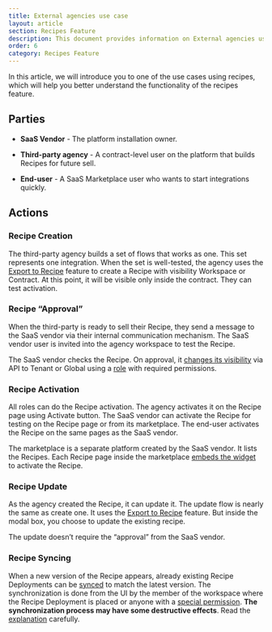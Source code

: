 ```yaml
---
title: External agencies use case
layout: article
section: Recipes Feature
description: This document provides information on External agencies use case.
order: 6
category: Recipes Feature
---
```


In this article, we will introduce you to one of the use cases using recipes, which will help you better understand the functionality of the recipes feature.

## Parties

*  **SaaS Vendor** - The platform installation owner.

*  **Third-party agency** - A contract-level user on the platform that builds Recipes for future sell.

*  **End-user** - A SaaS Marketplace user who wants to start integrations quickly.

## Actions

### Recipe Creation

The third-party agency builds a set of flows that works as one. This set represents one integration. When the set is well-tested, the agency uses the [Export to Recipe](creating-recipes#create-recipe---flows-export) feature to create a Recipe with visibility Workspace or Contract. At this point, it will be visible only inside the contract. They can test activation.

### Recipe “Approval”

When the third-party is ready to sell their Recipe, they send a message to the SaaS vendor via their internal communication mechanism. The SaaS vendor user is invited into the agency workspace to test the Recipe.

The SaaS vendor checks the Recipe. On approval, it [changes its visibility](creating-recipes#visibility) via API to Tenant or Global using a [role](access-rights#roles) with required permissions.

### Recipe Activation

All roles can do the Recipe activation. The agency activates it on the Recipe page using Activate button. The SaaS vendor can activate the Recipe for testing on the Recipe page or from its marketplace. The end-user activates the Recipe on the same pages as the SaaS vendor.

The marketplace is a separate platform created by the SaaS vendor. It lists the Recipes. Each Recipe page inside the marketplace [embeds the widget](embedded-recipe) to activate the Recipe.

### Recipe Update

As the agency created the Recipe, it can update it. The update flow is nearly the same as create one. It uses the [Export to Recipe](creating-recipes#create-recipe---flows-export) feature. But inside the modal box, you choose to update the existing recipe.

The update doesn’t require the “approval” from the SaaS vendor.  

### Recipe Syncing

When a new version of the Recipe appears, already existing Recipe Deployments can be [synced](recipe-deployment#synchronization) to match the latest version. The synchronization is done from the UI by the member of the workspace where the Recipe Deployment is placed or anyone with a [special permission](recipes-access-rights#permissions). **The synchronization process may have some destructive effects**. Read the [explanation](recipe-deployment#synchronization) carefully.
